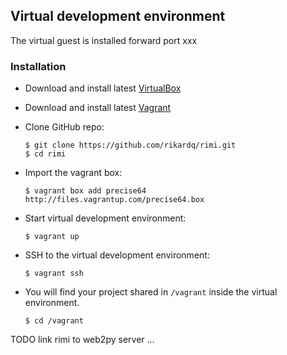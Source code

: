 ## Virtual development environment

The virtual guest is installed forward port xxx

### Installation

- Download and install latest [VirtualBox][]
- Download and install latest [Vagrant][]
- Clone GitHub repo:
    
    ```
    $ git clone https://github.com/rikardq/rimi.git
    $ cd rimi
    ```
- Import the vagrant box:
    
    ```
    $ vagrant box add precise64 http://files.vagrantup.com/precise64.box
    ```
- Start virtual development environment:
    
    ```
    $ vagrant up
    ```

- SSH to the virtual development environment:
    
    ```
    $ vagrant ssh
    ```
- You will find your project shared in `/vagrant` inside the virtual environment.  
    
    ```
    $ cd /vagrant
    ```

TODO link rimi to web2py server ... 

[Vagrant]: http://www.vagrantup.com/
[VirtualBox]: https://www.virtualbox.org/
